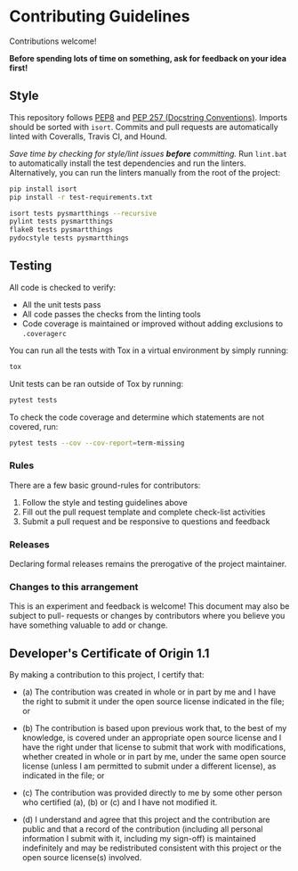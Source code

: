 # Contributing Guidelines

Contributions welcome!

**Before spending lots of time on something, ask for feedback on your idea first!**

## Style

This repository follows [PEP8](https://www.python.org/dev/peps/pep-0008/) and [PEP 257 (Docstring Conventions)](https://www.python.org/dev/peps/pep-0257/).  Imports should be sorted with `isort`.  Commits and pull requests are automatically linted with Coveralls, Travis CI, and Hound.

*Save time by checking for style/lint issues **before** committing.*  Run `lint.bat` to automatically install the test dependencies and run the linters.  Alternatively, you can run the linters manually from the root of the project:
```bash
pip install isort
pip install -r test-requirements.txt

isort tests pysmartthings --recursive
pylint tests pysmartthings
flake8 tests pysmartthings
pydocstyle tests pysmartthings
```

## Testing

All code is checked to verify:
- All the unit tests pass
- All code passes the checks from the linting tools
- Code coverage is maintained or improved without adding exclusions to `.coveragerc`

You can run all the tests with Tox in a virtual environment by simply running:
```bash
tox
```

Unit tests can be ran outside of Tox by running:
```bash
pytest tests
```

To check the code coverage and determine which statements are not covered, run:
```bash
pytest tests --cov --cov-report=term-missing
```

### Rules

There are a few basic ground-rules for contributors:
1. Follow the style and testing guidelines above
2. Fill out the pull request template and complete check-list activities
3. Submit a pull request and be responsive to questions and feedback

### Releases

Declaring formal releases remains the prerogative of the project maintainer.

### Changes to this arrangement

This is an experiment and feedback is welcome! This document may also be subject to pull-
requests or changes by contributors where you believe you have something valuable to add
or change.

## Developer's Certificate of Origin 1.1

By making a contribution to this project, I certify that:

- (a) The contribution was created in whole or in part by me and I have the right to
  submit it under the open source license indicated in the file; or

- (b) The contribution is based upon previous work that, to the best of my knowledge, is
  covered under an appropriate open source license and I have the right under that license
  to submit that work with modifications, whether created in whole or in part by me, under
  the same open source license (unless I am permitted to submit under a different
  license), as indicated in the file; or

- (c) The contribution was provided directly to me by some other person who certified
  (a), (b) or (c) and I have not modified it.

- (d) I understand and agree that this project and the contribution are public and that a
  record of the contribution (including all personal information I submit with it,
  including my sign-off) is maintained indefinitely and may be redistributed consistent
  with this project or the open source license(s) involved.